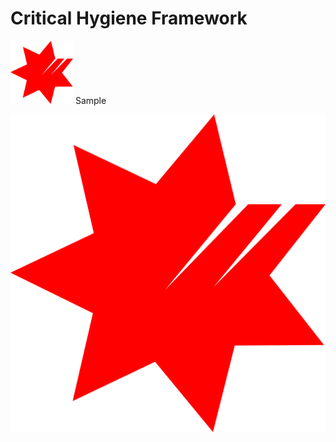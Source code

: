 # Critical Hygiene Framework

<img src="NAB_Logo.png" alt="drawing" style="width:100px;"/> Sample

![Image](NAB_Logo.png)
